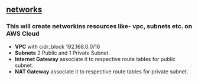 ## [networks](https://github.com/amitzworld/Terraform/tree/master/networks)

### This will create networkins resources like- vpc, subnets etc. on AWS Cloud
- **VPC** with cidr_block 192.168.0.0/16 
- **Subnets** 2 Public and 1 Private Subnet.
- **Internet Gateway** associate it to respective route tables for public subnet.
- **NAT Gateway** associate it to respective route tables for private subnet.

